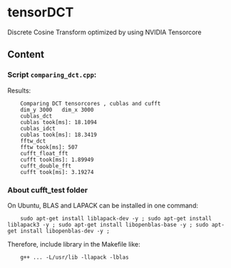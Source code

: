# tensorDCT
Discrete Cosine Transform optimized by using NVIDIA Tensorcore

## Content

### Script `comparing_dct.cpp`:

Results:

        Comparing DCT tensorcores , cublas and cufft
        dim_y 3000   dim_x 3000
        cublas_dct
        cublas took[ms]: 18.1094
        cublas_idct
        cublas took[ms]: 18.3419
        fftw_dct
        fftw took[ms]: 507
        cufft_float_fft
        cufft took[ms]: 1.89949
        cufft_double_fft
        cufft took[ms]: 3.19274



 
 
### About cufft_test folder

On Ubuntu, BLAS and LAPACK can be installed in one command:
	
		sudo apt-get install liblapack-dev -y ; sudo apt-get install liblapack3 -y ; sudo apt-get install libopenblas-base -y ; sudo apt-get install libopenblas-dev -y ;

Therefore, include library in the Makefile like:
	
		g++ ... -L/usr/lib -llapack -lblas

